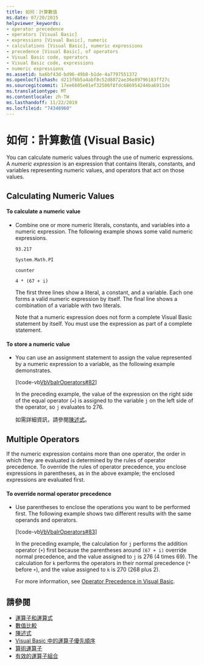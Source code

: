 ```yaml
---
title: 如何：計算數值
ms.date: 07/20/2015
helpviewer_keywords:
- operator precedence
- operators [Visual Basic]
- expressions [Visual Basic], numeric
- calculations [Visual Basic], numeric expressions
- precedence [Visual Basic], of operators
- Visual Basic code, operators
- Visual Basic code, expressions
- numeric expressions
ms.assetid: ba6bf43d-bd96-49b8-b1de-4a7797551372
ms.openlocfilehash: d213f6b5a4abf8c52d8872ae36e89796183ff27c
ms.sourcegitcommit: 17ee6605e01ef32506f8fdc686954244ba6911de
ms.translationtype: MT
ms.contentlocale: zh-TW
ms.lasthandoff: 11/22/2019
ms.locfileid: "74348960"
---
```

# <a name="how-to-calculate-numeric-values-visual-basic"></a>如何：計算數值 (Visual Basic)
You can calculate numeric values through the use of numeric expressions. A *numeric expression* is an expression that contains literals, constants, and variables representing numeric values, and operators that act on those values.  
  
## <a name="calculating-numeric-values"></a>Calculating Numeric Values  
  
#### <a name="to-calculate-a-numeric-value"></a>To calculate a numeric value  
  
- Combine one or more numeric literals, constants, and variables into a numeric expression. The following example shows some valid numeric expressions.  
  
     `93.217`  
  
     `System.Math.PI`  
  
     `counter`  
  
     `4 * (67 + i)`  
  
     The first three lines show a literal, a constant, and a variable. Each one forms a valid numeric expression by itself. The final line shows a combination of a variable with two literals.  
  
     Note that a numeric expression does not form a complete Visual Basic statement by itself. You must use the expression as part of a complete statement.  
  
#### <a name="to-store-a-numeric-value"></a>To store a numeric value  
  
- You can use an assignment statement to assign the value represented by a numeric expression to a variable, as the following example demonstrates.  
  
     [!code-vb[VbVbalrOperators#82](~/samples/snippets/visualbasic/VS_Snippets_VBCSharp/VbVbalrOperators/VB/Class1.vb#82)]  
  
     In the preceding example, the value of the expression on the right side of the equal operator (`=`) is assigned to the variable `j` on the left side of the operator, so `j` evaluates to 276.  
  
     如需詳細資訊，請參閱[陳述式](../../../../visual-basic/language-reference/statements/index.md)。  
  
## <a name="multiple-operators"></a>Multiple Operators  
 If the numeric expression contains more than one operator, the order in which they are evaluated is determined by the rules of operator precedence. To override the rules of operator precedence, you enclose expressions in parentheses, as in the above example; the enclosed expressions are evaluated first.  
  
#### <a name="to-override-normal-operator-precedence"></a>To override normal operator precedence  
  
- Use parentheses to enclose the operations you want to be performed first. The following example shows two different results with the same operands and operators.  
  
     [!code-vb[VbVbalrOperators#83](~/samples/snippets/visualbasic/VS_Snippets_VBCSharp/VbVbalrOperators/VB/Class1.vb#83)]  
  
     In the preceding example, the calculation for `j` performs the addition operator (`+`) first because the parentheses around `(67 + i)` override normal precedence, and the value assigned to `j` is 276 (4 times 69). The calculation for `k` performs the operators in their normal precedence (`*` before `+`), and the value assigned to `k` is 270 (268 plus 2).  
  
     For more information, see [Operator Precedence in Visual Basic](../../../../visual-basic/language-reference/operators/operator-precedence.md).  
  
## <a name="see-also"></a>請參閱

- [運算子和運算式](../../../../visual-basic/programming-guide/language-features/operators-and-expressions/index.md)
- [數值比較](../../../../visual-basic/programming-guide/language-features/operators-and-expressions/value-comparisons.md)
- [陳述式](../../../../visual-basic/language-reference/statements/index.md)
- [Visual Basic 中的運算子優先順序](../../../../visual-basic/language-reference/operators/operator-precedence.md)
- [算術運算子](../../../../visual-basic/language-reference/operators/arithmetic-operators.md)
- [有效的運算子組合](../../../../visual-basic/programming-guide/language-features/operators-and-expressions/efficient-combination-of-operators.md)
